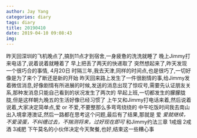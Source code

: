 ```yaml
---
author: Jay Yang
categories: diary
tags: diary
title: 20190410
date: 2019-04-10 09:08:43
img:
---
```


昨天回深圳的飞机晚点了,搞到11点才到宿舍,一身疲惫的洗洗就睡了
晚上Jimmy打来电话了,说着说着就睡着了
早上把丢了两天的快递取了
突然想起来了,昨天发现一个很巧合的事情,
4月20日 时隔三年,我去天津,同样的时间点,也是很巧了,一切好像是为了来个了断还是新的开始
昨天回来路上发生了一件很剧情的事,给Jimmy发着微信消息,好像剧情有所进展的时候,发送的消息出现了惊叹号,需要先认证朋友关系,那种发消息只能自己看到的状况发生了两次的
早起上班,一切都发生的朦朦胧胧,但是这样朝九晚五的生活好像已经习惯了
上午又和Jimmy打电话来着,然后说着说着,大家决定简单点,爱 or 不爱,不要整那么多弯弯绕绕的
中午吃饭时间我去南山出入境拿港澳证,然后一路都在思考这个问题,最后有了结果,那就是 爱
*爱就继续，不爱滚蛋，不纠缠过去，不揣测将来，过好现在即可*
和Jimmy约法三章 1戒烟 2戒酒 3减肥
下午莫名的小伙伴决定今天聚餐,也好,结束这一些糟心事